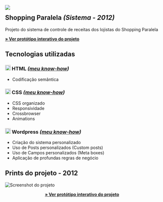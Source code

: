 

<img src="http://velameweb.com.br/git/config/images/monitor-sistema-with-margin.png" align="left" />


<h2>Shopping Paralela <em>(Sistema - 2012)</em></h2>

<p>Projeto do sistema de controle de receitas dos lojistas do Shopping Paralela</p>

<p>
  <a href="http://velameweb.com.br/projetos-sistemas/shopping-paralela-2012/" target="_blank">
    <strong>» Ver protótipo interativo do projeto</strong>
  </a>
</p>

<h2>Tecnologias utilizadas</h2>

<h3><img src="http://velameweb.com.br/git/config/images/html-icon.png" alt="HTML ícone" height="18px" /> HTML <em>(<a href="https://github.com/tarcisovelame/curriculo/tree/master/html" target="_blank">meu know-how</a>)</em></h3>
<ul>
    <li>Codificação semântica</li>
</ul>

<h3><img src="http://velameweb.com.br/git/config/images/css-icon.png" alt="CSS ícone" height="18px" /> CSS <em>(<a href="https://github.com/tarcisovelame/curriculo/tree/master/css" target="_blank">meu know-how</a>)</em></h3>
<ul>
    <li>CSS organizado</li>
    <li>Responsividade</li>
    <li>Crossbrowser</li>
    <li>Animations</li>
</ul>

<h3><img src="http://velameweb.com.br/git/config/images/wordpress-icon.png" alt="Wordpress ícone" height="18px" /> Wordpress <em>(<a href="https://github.com/tarcisovelame/curriculo/tree/master/wordpress" target="_blank">meu know-how</a>)</em></h3>
<ul>
    <li>Criação do sistema personalizado</li>
    <li>Uso de Posts personalizados (Custom posts)</li>
    <li>Uso de Campos personalizados (Meta boxes)</li>
    <li>Aplicação de profundas regras de negócio</li>
</ul>

<h2>Prints do projeto - 2012</h2>

<img src="http://velameweb.com.br/projetos-sistemas/shopping-paralela-2012/screenshot.jpg" alt="Screenshot do projeto">

<p align="center">
  <a href="http://velameweb.com.br/projetos-sistemas/shopping-paralela-2012/" target="_blank">
    <strong>» Ver protótipo interativo do projeto</strong>
  </a>
</p>